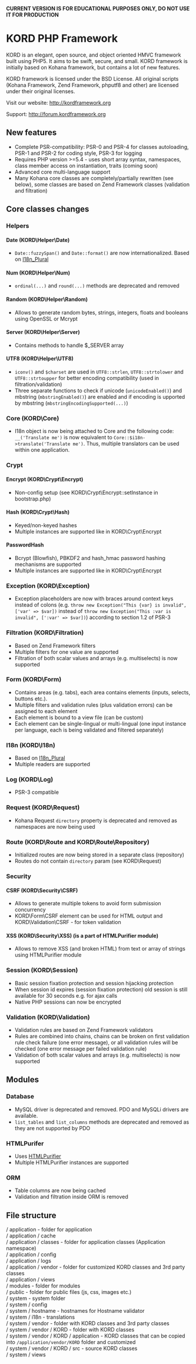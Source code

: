 **CURRENT VERSION IS FOR EDUCATIONAL PURPOSES ONLY, DO NOT USE IT FOR PRODUCTION**

# KORD PHP Framework

KORD is an elegant, open source, and object oriented HMVC framework built using PHP5. It aims to be swift, secure, and small. KORD framework is initially based on Kohana framework, but contains a lot of new features.

KORD framework is licensed under the BSD License. All original scripts (Kohana Framework, Zend Framework, phputf8 and other) are licensed under their original licenses.

Visit our website: http://kordframework.org

Support: http://forum.kordframework.org

## New features
* Complete PSR-compatibility: PSR-0 and PSR-4 for classes autoloading, PSR-1 and PSR-2 for coding style, PSR-3 for logging
* Requires PHP version >=5.4 - uses short array syntax, namespaces, class member access on instantiation, traits (coming soon)
* Advanced core multi-language support
* Many Kohana core classes are completely/partially rewritten (see below), some classes are based on Zend Framework classes (validation and filtration)

## Core classes changes

### Helpers

#### Date (KORD\Helper\Date)
* `Date::fuzzySpan()` and `Date::format()` are now internationalized. Based on [I18n_Plural](https://github.com/czukowski/I18n_Plural)

#### Num (KORD\Helper\Num)
* `ordinal(...)` and `round(...)` methods are deprecated and removed

#### Random (KORD\Helper\Random)
* Allows to generate random bytes, strings, integers, floats and booleans using OpenSSL or Mcrypt

#### Server (KORD\Helper\Server)
* Contains methods to handle $_SERVER array

#### UTF8 (KORD\Helper\UTF8)
* `iconv()` and `$charset` are used in `UTF8::strlen`, `UTF8::strtolower` and `UTF8::strtoupper` for better encoding compatibility (used in filtration/validation)
* Three separate functions to check if unicode (`unicodeEnabled()`) and mbstring (`mbstringEnabled()`) are enabled and if encoding is upported by mbstring (`mbstringEncodingSupported(...)`)

### Core (KORD\Core)
* I18n object is now being attached to Core and the following code:
`__('Translate me')`
is now equivalent to
`Core::$i18n->translate('Translate me')`.
Thus, multiple translators can be used within one application.

### Crypt

#### Encrypt (KORD\Crypt\Encrypt)
* Non-config setup (see KORD\Crypt\Encrypt::setInstance in bootstrap.php)

#### Hash (KORD\Crypt\Hash)
* Keyed/non-keyed hashes
* Multiple instances are supported like in KORD\Crypt\Encrypt

#### PasswordHash
* Bcrypt (Blowfish), PBKDF2 and hash_hmac password hashing mechanisms are supported
* Multiple instances are supported like in KORD\Crypt\Encrypt

### Exception (KORD\Exception)
* Exception placeholders are now with braces around context keys instead of colons (e.g. `throw new Exception("This {var} is invalid", ['var' => $var])` instead of `throw new Exception("This :var is invalid", [':var' => $var])`) according to section 1.2 of PSR-3

### Filtration (KORD\Filtration)
* Based on Zend Framework filters
* Multiple filters for one value are supported
* Filtration of both scalar values and arrays (e.g. multiselects) is now supported

### Form (KORD\Form)
* Contains areas (e.g. tabs), each area contains elements (inputs, selects, buttons etc.). 
* Multiple filters and validation rules (plus validation errors) can be assigned to each element
* Each element is bound to a view file (can be custom)
* Each element can be single-lingual or multi-lingual (one input instance per language, each is being validated and filtered separately)

### I18n (KORD\I18n)
* Based on [I18n_Plural](https://github.com/czukowski/I18n_Plural)
* Multiple readers are supported

### Log (KORD\Log)
* PSR-3 compatible

### Request (KORD\Request)
* Kohana Request `directory` property is deprecated and removed as namespaces are now being used

### Route (KORD\Route and KORD\Route\Repository)
* Initialized routes are now being stored in a separate class (repository)
* Routes do not contain `directory` param (see KORD\Request)

### Security

#### CSRF (KORD\Security\CSRF)
* Allows to generate multiple tokens to avoid form submission concurrency
* KORD\Form\CSRF element can be used for HTML output and KORD\Validation\CSRF - for token validation

#### XSS (KORD\Security\XSS) (is a part of HTMLPurifier module)
* Allows to remove XSS (and broken HTML) from text or array of strings using HTMLPurifier module

### Session (KORD\Session)
* Basic session fixation protection and session hijacking protection
* When session id expires (session fixation protection) old session is still available for 30 seconds e.g. for ajax calls
* Native PHP sessions can now be encrypted

### Validation (KORD\Validation)
* Validation rules are based on Zend Framework validators
* Rules are combined into chains, chains can be broken on first validation rule check failure (one error message), or all validation rules will be checked (one error message per failed validation rule)
* Validation of both scalar values and arrays (e.g. multiselects) is now supported

## Modules

### Database
* MySQL driver is deprecated and removed. PDO and MySQLi drivers are available.
* `list_tables` and `list_columns` methods are deprecated and removed as they are not supported by PDO

### HTMLPurifer
* Uses [HTMLPurifier](http://htmlpurifier.org/)
* Multiple HTMLPurifier instances are supported

### ORM
* Table columns are now being cached
* Validation and filtration inside ORM is removed

## File structure
/ application - folder for application<br />
/ application / cache<br />
/ application / classes - folder for application classes (Application namespace)<br />
/ application / config<br />
/ application / logs<br />
/ application / vendor - folder for customized KORD classes and 3rd party classes<br />
/ application / views<br />
/ modules - folder for modules<br />
/ public - folder for public files (js, css, images etc.)<br />
/ system - system folder<br />
/ system / config<br />
/ system / hostname - hostnames for Hostname validator<br />
/ system / i18n - translations<br />
/ system / vendor - folder with KORD classes and 3rd party classes<br />
/ system / vendor / KORD - folder with KORD classes<br />
/ system / vendor / KORD / application - KORD classes that can be copied into `/application/vendor/KORD` folder and customized<br />
/ system / vendor / KORD / src - source KORD classes<br />
/ system / views

